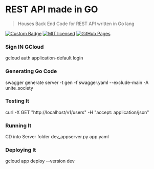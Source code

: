 # REST API made in GO
> Houses Back End Code for REST API written in Go lang

[![Custom Badge](https://img.shields.io/badge/Author-Abhijit%20Kar-brightgreen.svg?style=flat)](http://www.abhijit-kar.com/)
[![MIT licensed](https://img.shields.io/badge/Licence-MIT-blue.svg?style=flat)](https://opensource.org/licenses/mit-license.php)
[![GitHub Pages](https://img.shields.io/badge/Server-GitHub%20Pages-brightgreen.svg?style=flat)](http://www.abhijit-kar.com/swagger-editor/)

### Sign IN GCloud
gcloud auth application-default login

### Generating Go Code

swagger generate server -t gen -f swagger.yaml --exclude-main -A unite_society

### Testing It
curl -X GET "http://localhost/v1/users" -H "accept: application/json"

### Running It
CD into Server folder
dev_appserver.py app.yaml

### Deploying It
gcloud app deploy --version dev
